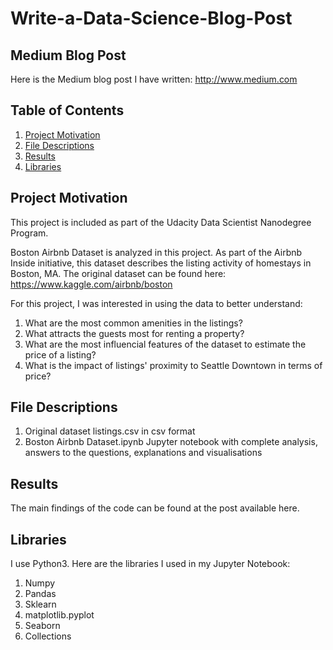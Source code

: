 # Write-a-Data-Science-Blog-Post

## Medium Blog Post
Here is the Medium blog post I have written: http://www.medium.com


## Table of Contents
1. [Project Motivation](#Project-Motivation)
2. [File Descriptions](#File-Descriptions)
3. [Results](#Results)
4. [Libraries](#Libraries)


## Project Motivation
This project is included as part of the Udacity Data Scientist Nanodegree Program.

Boston Airbnb Dataset is analyzed in this project. As part of the Airbnb Inside initiative, this dataset describes the listing activity of homestays in Boston, MA. The original dataset can be found here: https://www.kaggle.com/airbnb/boston

For this project, I was interested in using the data to better understand: 
1. What are the most common amenities in the listings?
2. What attracts the guests most for renting a property?
3. What are the most influencial features of the dataset to estimate the price of a listing?
4. What is the impact of listings' proximity to Seattle Downtown in terms of price?

## File Descriptions
1. Original dataset listings.csv  in csv format
2. Boston Airbnb Dataset.ipynb Jupyter notebook with complete analysis, answers to the questions, explanations and visualisations



## Results
The main findings of the code can be found at the post available here.

## Libraries
I use Python3. Here are the libraries I used in my Jupyter Notebook:

1. Numpy
2. Pandas
3. Sklearn
4. matplotlib.pyplot
5. Seaborn
6. Collections
